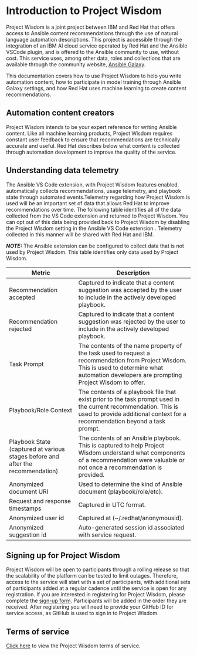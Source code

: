 
# Introduction to Project Wisdom

Project Wisdom is a joint project between IBM and Red Hat that offers access to Ansible content recommendations through the use of natural language automation descriptions. This project is accessible through the integration of an IBM AI cloud service operated by Red Hat  and the Ansible VSCode plugin,  and is offered to the Ansible community to use, without cost.  This service uses, among other data, roles and collections that are available through the community website, [Ansible Galaxy][galaxy].

This documentation covers how to use Project Wisdom to help you write automation content, how to participate in model training through Ansible Galaxy settings, and how Red Hat uses machine learning to create content recommendations.

## Automation content creators

Project Wisdom intends to be your expert reference for writing Ansible content. Like all machine learning products, Project Wisdom requires constant user feedback to ensure that recommendations are technically accurate and useful. Red Hat describes below  what content is collected through automation development to improve the quality of the service.

## Understanding data telemetry

The Ansible VS Code extension, with Project Wisdom features enabled, automatically collects recommendations, usage telemetry, and playbook state through automated events.Telemetry regarding how Project Wisdom is used will be an important set of data that allows Red Hat to improve recommendations over time. The following table identifies all of the data collected from the VS Code extension and returned to Project Wisdom. You can opt out of this data being provided back to Project Wisdom by disabling the Project Wisdom setting in the Ansible VS Code extension . Telemetry collected in this manner will be shared with Red Hat and IBM.

**_NOTE:_** The Ansible extension can be configured to collect data that is not used by Project Wisdom. This table identifies only data used by Project Wisdom.

| Metric                                                                          | Description                                                                                                                                                                                      |
|---------------------------------------------------------------------------------|--------------------------------------------------------------------------------------------------------------------------------------------------------------------------------------------------|
| Recommendation accepted                                                         | Captured to indicate that a content suggestion was accepted by the user to include in the actively developed playbook.                                                                           |
| Recommendation rejected                                                         | Captured to indicate that a content suggestion was rejected by the user to include in the actively developed playbook.                                                                           |
| Task Prompt                                                                     | The contents of the name property of the task used to request a recommendation from Project Wisdom. This is used to determine what automation developers are prompting Project Wisdom to offer. |
| Playbook/Role Context                                                           | The contents of a playbook file that exist prior to the task prompt used in the current recommendation. This is used to provide additional context for a recommendation beyond a task prompt.   |
| Playbook State (captured at various stages before and after the recommendation) | The contents of an Ansible playbook. This is captured to help Project Wisdom understand what components of a recommendation were valuable or not once a recommendation is provided.             |
| Anonymized document URI                                                         | Used to determine the kind of Ansible document (playbook/role/etc).  |
| Request and response timestamps                                                 | Captured in UTC format.  |
| Anonymized user id                                                              | Captured at (~/.redhat/anonymousid).  |
| Anonymized suggestion id                                                        | Auto-generated session id associated with service request.  |

## Signing up for Project Wisdom

 Project Wisdom will be open to participants through a rolling release so that the scalability of the platform can be tested to limit outages. Therefore, access to the service will start with a set of participants, with additional sets of participants added at a regular cadence until the service is open for any registration. If you are interested in registering for Project Wisdom, please complete the [sign-up form][sign-up-form]. Participants will be added in the order they are received. After registering you will need to provide your GitHub ID for service access, as GitHub is used to sign in to Project Wisdom.

## Terms of service

[Click here][terms] to view the Project Wisdom terms of service.

[galaxy]: https://galaxy.ansible.com
[sign-up-form]: https://www.redhat.com/en/engage/project-wisdom#sign-up
[terms]: tos/index.md
